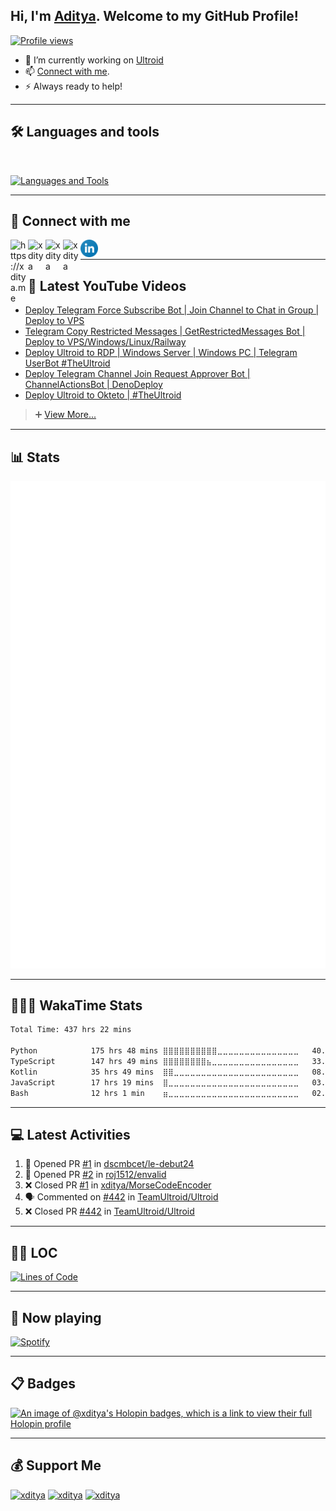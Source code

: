 ## Hi, I'm [Aditya](https://xditya.me). Welcome to my GitHub Profile!

[![Profile views](https://komarev.com/ghpvc/?username=xditya&label=Profile%20views&style=for-the-badge)](https://github.com/xditya)
- 💫 I’m currently working on [Ultroid](https://github.com/TeamUltroid)
- 📫 [Connect with me](#-connect-with-me).
- ⚡ Always ready to help!

---

## 🛠️ Languages and tools
</br>

[![Languages and Tools](https://skillicons.dev/icons?i=androidstudio,bash,vscode,docker,git,github,linux,heroku,arduino,redis,mongodb,java,html,py,c,ts,js,deno,flutter,fastapi&perline=10)](https://xditya.me)

---

## 🔗 Connect with me

<!-- png icons from https://iconscout.com/ -->
<a href="https://xditya.me" class="padded"><img align="left" alt="https://xditya.me" width="28px" src="./res/website.png" /></a> 
<a href="https://youtube.com/xditya" class="padded"><img align="left" alt="xditya" width="28px" src="./res/youtube.png" /></a> 
<a href="https://telegram.dog/xditya" class="padded"><img align="left" alt="xditya" width="28px" src="./res/telegram.png" /></a> 
<a href="https://twitter.com/its_xditya" class="padded"><img align="left" alt="xditya" width="28px" src="./res/twitter.png" /></a> 
<a href="https://linkedin.com/in/xditya" class="padded"><img align="left" alt="xditya" width="28px" src="./res/linkedin.png" /></a> 
</br>

---

## 🎥 Latest YouTube Videos

<!-- YouTube:START -->
- [Deploy Telegram Force Subscribe Bot | Join Channel to Chat in Group | Deploy to VPS](https://www.youtube.com/watch?v=8JTWG6yFi-4)
- [Telegram Copy Restricted Messages | GetRestrictedMessages Bot | Deploy to VPS/Windows/Linux/Railway](https://www.youtube.com/watch?v=uk6kd29C9E8)
- [Deploy Ultroid to RDP | Windows Server | Windows PC | Telegram UserBot #TheUltroid](https://www.youtube.com/watch?v=Lb6UKuDcsJE)
- [Deploy Telegram Channel Join Request Approver Bot | ChannelActionsBot | DenoDeploy](https://www.youtube.com/watch?v=hjxfJtk5ZWs)
- [Deploy Ultroid to Okteto | #TheUltroid](https://www.youtube.com/watch?v=uPCe0I8yJpg)
<!-- YouTube:END -->
> ➕ [View More...](https://youtube.com/xditya)

---

## 📊 Stats

[![Metrics](./github-metrics.svg)](https://xditya.me)

---

## 👨🏻‍💻 WakaTime Stats

<!--START_SECTION:waka-->

```txt
Total Time: 437 hrs 22 mins

Python            175 hrs 48 mins ⣿⣿⣿⣿⣿⣿⣿⣿⣿⣿⣀⣀⣀⣀⣀⣀⣀⣀⣀⣀⣀⣀⣀⣀⣀   40.20 %
TypeScript        147 hrs 49 mins ⣿⣿⣿⣿⣿⣿⣿⣿⣦⣀⣀⣀⣀⣀⣀⣀⣀⣀⣀⣀⣀⣀⣀⣀⣀   33.80 %
Kotlin            35 hrs 49 mins  ⣿⣿⣀⣀⣀⣀⣀⣀⣀⣀⣀⣀⣀⣀⣀⣀⣀⣀⣀⣀⣀⣀⣀⣀⣀   08.19 %
JavaScript        17 hrs 19 mins  ⣿⣀⣀⣀⣀⣀⣀⣀⣀⣀⣀⣀⣀⣀⣀⣀⣀⣀⣀⣀⣀⣀⣀⣀⣀   03.96 %
Bash              12 hrs 1 min    ⣶⣀⣀⣀⣀⣀⣀⣀⣀⣀⣀⣀⣀⣀⣀⣀⣀⣀⣀⣀⣀⣀⣀⣀⣀   02.75 %
```

<!--END_SECTION:waka-->

---

## 💻 Latest Activities

<!--START_SECTION:activity-->
1. 💪 Opened PR [#1](https://github.com/dscmbcet/le-debut24/pull/1) in [dscmbcet/le-debut24](https://github.com/dscmbcet/le-debut24)
2. 💪 Opened PR [#2](https://github.com/roj1512/envalid/pull/2) in [roj1512/envalid](https://github.com/roj1512/envalid)
3. ❌ Closed PR [#1](https://github.com/xditya/MorseCodeEncoder/pull/1) in [xditya/MorseCodeEncoder](https://github.com/xditya/MorseCodeEncoder)
4. 🗣 Commented on [#442](https://github.com/TeamUltroid/Ultroid/pull/442#issuecomment-1922855544) in [TeamUltroid/Ultroid](https://github.com/TeamUltroid/Ultroid)
5. ❌ Closed PR [#442](https://github.com/TeamUltroid/Ultroid/pull/442) in [TeamUltroid/Ultroid](https://github.com/TeamUltroid/Ultroid)
<!--END_SECTION:activity-->

---

## 👨‍💻 LOC
[![Lines of Code](https://api.githubtrends.io/user/svg/xditya/langs?time_range=one_year&include_private=True&loc_metric=changed&theme=dark)](https://xditya.me)

---

## 🎵 Now playing

[![Spotify](https://spotify-readme-new-lyart.vercel.app/api?theme=dark&rainbow=true&scan=true)](https://open.spotify.com/user/on84l0syf9y9m2m84unz4h8uq)

---

## 📋 Badges
[![An image of @xditya's Holopin badges, which is a link to view their full Holopin profile](https://holopin.me/xditya)](https://holopin.io/@xditya)

---

## 💰 Support Me

<a href="https://ko-fi.com/xditya" class="padded"><img height="35" style="border:0px;height:35px;" alt="xditya" src="https://az743702.vo.msecnd.net/cdn/kofi3.png?v=0" /></a>
<a href="https://www.paypal.me/xditya7" class="padded"><img height="35" style="border:0px;height:35px;" alt="xditya" src="https://cdn.rawgit.com/twolfson/paypal-github-button/1.0.0/dist/button.svg" /></a>
<a href="https://www.digitalocean.com/?refcode=7b7d6a915392&utm_campaign=Referral_Invite&utm_medium=Referral_Program&utm_source=badge"><img height="35" style="border:0px;height:35px;" alt="xditya" src="https://web-platforms.sfo2.digitaloceanspaces.com/WWW/Badge%202.svg" alt="DigitalOcean Referral Badge" /></a>
